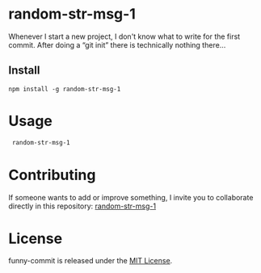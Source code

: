 # random-str-msg-1

Whenever I start a new project, I don't know what to write for the first commit. After doing a “git init” there is technically nothing there...

## Install

```npm
npm install -g random-str-msg-1
```

# Usage

```bash
 random-str-msg-1
```

# Contributing

If someone wants to add or improve something, I invite you to collaborate directly in this repository: [random-str-msg-1](https://github.com/gndx/random-str-msg-1)

# License

funny-commit is released under the [MIT License](https://opensource.org/licenses/MIT).
